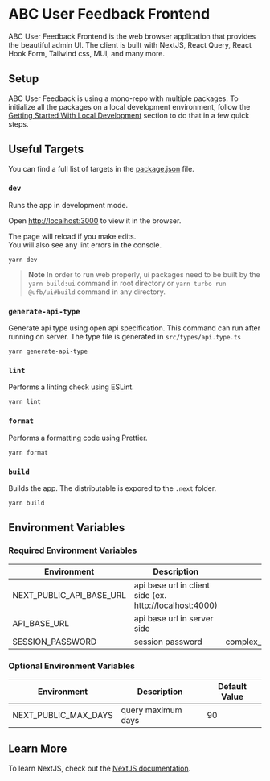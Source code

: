 # ABC User Feedback Frontend

ABC User Feedback Frontend is the web browser application that provides the beautiful admin UI. The client is built with NextJS, React Query, React Hook Form, Tailwind css, MUI, and many more.

## Setup

ABC User Feedback is using a mono-repo with multiple packages. To initialize all the packages on a local development environment, follow the [Getting Started With Local Development](/README.md#getting-started-with-local-development) section to do that in a few quick steps.

## Useful Targets

You can find a full list of targets in the [package.json](./package.json) file.

### `dev`

Runs the app in development mode.

Open [http://localhost:3000](http://localhost:3000) to view it in the browser.

The page will reload if you make edits.<br />
You will also see any lint errors in the console.

```
yarn dev
```

> **Note**
> In order to run web properly, ui packages need to be built by the
> `yarn build:ui` command in root directory or `yarn turbo run @ufb/ui#build` command in any directory.

### `generate-api-type`

Generate api type using open api specification. This command can run after running on server. The type file is generated in `src/types/api.type.ts`

```
yarn generate-api-type
```

### `lint`

Performs a linting check using ESLint.

```
yarn lint
```

### `format`

Performs a formatting code using Prettier.

```
yarn format
```

### `build`

Builds the app. The distributable is expored to the `.next` folder.

```
yarn build
```

## Environment Variables

### Required Environment Variables

| Environment              | Description                                             | Default Value                                |
| ------------------------ | ------------------------------------------------------- | -------------------------------------------- |
| NEXT_PUBLIC_API_BASE_URL | api base url in client side (ex. http://localhost:4000) |                                              |
| API_BASE_URL             | api base url in server side                             |                                              |
| SESSION_PASSWORD         | session password                                        | complex_password_at_least_32_characters_long |

### Optional Environment Variables

| Environment          | Description        | Default Value |
| -------------------- | ------------------ | ------------- |
| NEXT_PUBLIC_MAX_DAYS | query maximum days | 90            |

## Learn More

To learn NextJS, check out the [NextJS documentation](https://nextjs.org/).
